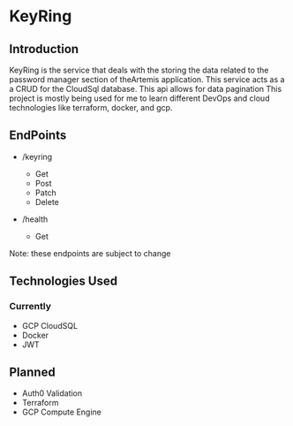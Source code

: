# KeyRing #

## Introduction ##

KeyRing is the service that deals with the storing the data related to the password manager section of theArtemis application. This service acts as a a CRUD for the CloudSql database.  This api allows for data pagination
This project is mostly being used for me to learn different DevOps and cloud technologies like terraform, docker, and gcp.

## EndPoints ##

* /keyring
  * Get 
  * Post
  * Patch
  * Delete

* /health
  * Get

Note: these endpoints are subject to change

## Technologies Used ##

### Currently ###

* GCP CloudSQL
* Docker
* JWT

## Planned ###
* Auth0 Validation
* Terraform
* GCP Compute Engine
